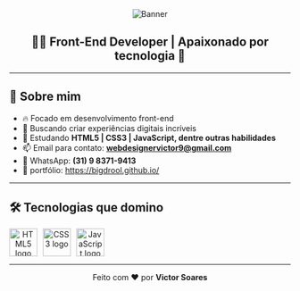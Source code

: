 <div align="center">
  
  <img src="https://capsule-render.vercel.app/api?type=waving&color=8e44ad&height=200&section=header&text=Victor%20Soares&fontSize=50&fontColor=ffffff" alt="Banner" />

  <h2>👨‍💻 Front-End Developer | Apaixonado por tecnologia 🚀</h2>

</div>

---

## 👋 Sobre mim

- 🔥 Focado em desenvolvimento front-end
- 🎯 Buscando criar experiências digitais incríveis
- 🌱 Estudando **HTML5 | CSS3 | JavaScript, dentre outras habilidades**
- 📫 Email para contato: **webdesignervictor9@gmail.com**
- 📱 WhatsApp: **(31) 9 8371-9413**
- 💼 portfólio: https://bigdrool.github.io/

---

## 🛠️ Tecnologias que domino

<div align="center" style="display: flex; gap: 10px;">

<img src="https://cdn.jsdelivr.net/gh/devicons/devicon/icons/html5/html5-original.svg" width="50" height="50" alt="HTML5 logo"/>
<img src="https://cdn.jsdelivr.net/gh/devicons/devicon/icons/css3/css3-original.svg" width="50" height="50" alt="CSS3 logo"/>
<img src="https://cdn.jsdelivr.net/gh/devicons/devicon/icons/javascript/javascript-original.svg" width="50" height="50" alt="JavaScript logo"/>

</div>

---

<div align="center">
  
  Feito com ❤️ por **Victor Soares**
  
</div>
